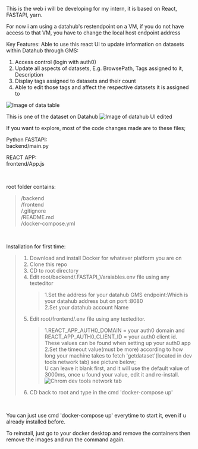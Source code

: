 This is the web i will be developing for my intern, it is based on React, FASTAPI, yarn.

For now i am using a datahub's restendpoint on a VM, if you do not have access to that VM, you have to change the local host endpoint address

Key Features:
Able to use this react UI to update information on datasets within Datahub through GMS:

1. Access control (login with auth0)
2. Update all aspects of datasets, E.g. BrowsePath, Tags assigned to it, Description
3. Display tags assigned to datasets and their count
4. Able to edit those tags and affect the respective datasets it is assigned to
   <br>

![Image of data table](https://user-images.githubusercontent.com/60865228/140048407-c2bc2bae-21c6-4d7f-b278-44877060697f.gif)

This is one of the dataset on Datahub
![Image of datahub UI edited](https://user-images.githubusercontent.com/60865228/134659624-33da907e-3782-49bf-8f6c-c892558c33b8.png)

If you want to explore, most of the code changes made are to these files;

Python FASTAPI:\
backend/main.py

REACT APP:\
frontend/App.js

<br>

root folder contains:

> /backend\
> /frontend\
> /.gitignore\
> /README.md\
> /docker-compose.yml

<br>

Installation for first time:

> 1.  Download and install Docker for whatever platform you are on
> 2.  Clone this repo
> 3.  CD to root directory
> 4.  Edit root/backend/.FASTAPI_Varaiables.env file using any texteditor
>     > 1.Set the address for your datahub GMS endpoint:Which is your datahub address but on port :8080 <br>
>     > 2.Set your datahub account Name
> 5.  Edit root/frontend/.env file using any texteditor.
>     > 1.REACT_APP_AUTH0_DOMAIN = your auth0 domain and REACT_APP_AUTH0_CLIENT_ID = your auth0 client id. These values can be found when setting up your auth0 app <br>
>     > 2.Set the timeout value(must be more) according to how long your machine takes to fetch 'getdataset'(located in dev tools network tab) see picture below; <br>
>     > U can leave it blank first, and it will use the default value of 3000ms, once u found your value, edit it and re-install.
>     > ![Chrom dev tools network tab](https://user-images.githubusercontent.com/60865228/134888557-ee86ba13-5178-4cfd-bd2b-b6a36b895cc3.png)
> 6.  CD back to root and type in the cmd 'docker-compose up'

<br>

You can just use cmd 'docker-compose up' everytime to start it, even if u already installed before.

To reinstall, just go to your docker desktop and remove the containers then remove the images and run the command again.
